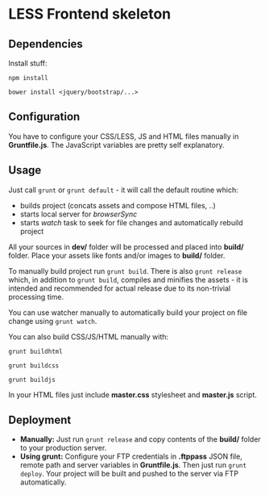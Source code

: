 LESS Frontend skeleton
======================

Dependencies
------------

Install stuff:

``
npm install
``

``
bower install <jquery/bootstrap/...>
``

Configuration
-------------

You have to configure your CSS/LESS, JS and HTML files manually in **Gruntfile.js**. The JavaScript variables are pretty self explanatory.

Usage
-----

Just call `grunt` or `grunt default` - it will call the default routine which:

- builds project (concats assets and compose HTML files, ..)
- starts local server for *browserSync*
- starts *watch* task to seek for file changes and automatically rebuild project

All your sources in **dev/** folder will be processed and placed into **build/** folder. Place your assets like fonts and/or images to **build/** folder.

To manually build project run `grunt build`. There is also `grunt release` which, in addition to `grunt build`, compiles and minifies the assets - it is intended and recommended for actual release due to its non-trivial processing time.

You can use watcher manually to automatically build your project on file change using `grunt watch`.

You can also build CSS/JS/HTML manually with:

 ``
 grunt buildhtml
 ``

 ``
 grunt buildcss
 ``

 ``
 grunt buildjs
 ``

In your HTML files just include **master.css** stylesheet and **master.js** script.

Deployment
----------

- **Manually:** Just run `grunt release` and copy contents of the **build/** folder to your production server.
- **Using grunt:** Configure your FTP credentials in **.ftppass** JSON file, remote path and server variables in **Gruntfile.js**. Then just run `grunt deploy`. Your project will be built and pushed to the server via FTP automatically.